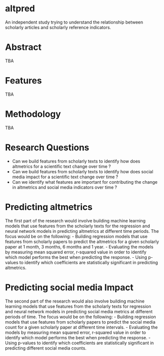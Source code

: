# altpred
An independent study trying to understand the relationship between scholarly articles and scholarly reference indicators.

# Abstract
TBA

# Features
TBA

# Methodology
TBA

# Research Questions
- Can we build features from scholarly texts to identify how does altmetrics for a scientific
text change over time ?
- Can we build features from scholarly texts to identify how does social media impact for a
scientific text change over time ?
- Can we identify what features are important for contributing the change in altmetrics and
social media indicators over time ?

# Predicting altmetrics
The first part of the research would involve building machine learning models that use
features from the scholarly texts for the regression and neural network models in predicting
altmetrics at different time periods.  The focus would be on the following:
	- Building regression models that use features from scholarly papers to predict the altmetrics for a given scholarly paper at 1 month, 3 months, 6 months and 1 year.
    - Evaluating the models by measuring mean squared error, r-squared value in order to
identify which model performs the best when predicting the response.
	- Using p-values to identify which coefficients are statistically significant in predicting
altmetrics.

# Predicting social media Impact
The second part of the research would also involve building machine learning models that
use features from the scholarly texts for regression and neural network models in predicting social media metrics at different periods of time. The focus would be on the following:
	- Building regression models that use features from scholarly papers to predict the social
media count for a given scholarly paper at different time intervals.
	- Evaluating the models by measuring mean squared error, r-squared value in order to
identify which model performs the best when predicting the response.
	- Using p-values to identify which coefficients are statistically significant in predicting
different social media counts.
